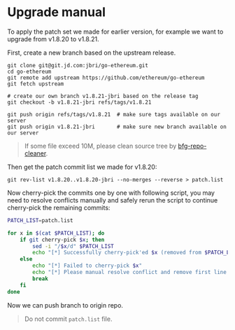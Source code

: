 # Upgrade manual

To apply the patch set we made for earlier version, for example we want to
upgrade from v1.8.20 to v1.8.21.

First, create a new branch based on the upstream release.

```
git clone git@git.jd.com:jbri/go-ethereum.git
cd go-ethereum
git remote add upstream https://github.com/ethereum/go-ethereum
git fetch upstream

# create our own branch v1.8.21-jbri based on the release tag
git checkout -b v1.8.21-jbri refs/tags/v1.8.21

git push origin refs/tags/v1.8.21  # make sure tags available on our server
git push origin v1.8.21-jbri       # make sure new branch available on our server
```
> If some file exceed 10M, please clean source tree by
> [bfg-repo-cleaner](https://rtyley.github.io/bfg-repo-cleaner/).

Then get the patch commit list we made for v1.8.20:

```
git rev-list v1.8.20..v1.8.20-jbri --no-merges --reverse > patch.list
```

Now cherry-pick the commits one by one with following script, you may need to
resolve conflicts manually and safely rerun the script to continue cherry-pick
the remaining commits:

```bash
PATCH_LIST=patch.list

for x in $(cat $PATCH_LIST); do
    if git cherry-pick $x; then
        sed -i "/$x/d" $PATCH_LIST
        echo "[*] Successfully cherry-pick'ed $x (removed from $PATCH_LIST)"
    else
        echo "[*] Failed to cherry-pick $x"
        echo "[*] Please manual resolve conflict and remove first line in $PATCH_LIST"
        break
    fi
done
```

Now we can push branch to origin repo.

> Do not commit `patch.list` file.